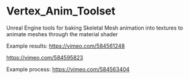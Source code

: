 # Vertex_Anim_Toolset
Unreal Engine tools for baking Skeletal Mesh animation into textures to animate meshes through the material shader

Example results:
https://vimeo.com/584561248

https://vimeo.com/584595823

Example process:
https://vimeo.com/584563404
